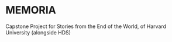 # MEMORIA
Capstone Project for Stories from the End of the World, of Harvard University (alongside HDS)
